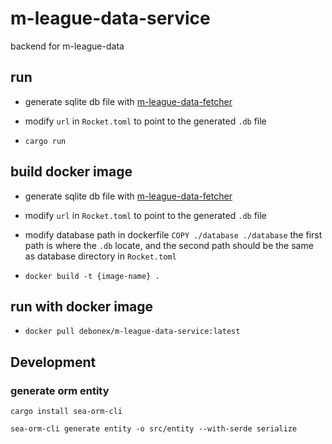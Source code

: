 # m-league-data-service

backend for m-league-data

## run

- generate sqlite db file with [m-league-data-fetcher](https://github.com/Debonex/m-league-data-fetcher)

- modify `url` in `Rocket.toml` to point to the generated `.db` file

- `cargo run`

## build docker image

- generate sqlite db file with [m-league-data-fetcher](https://github.com/Debonex/m-league-data-fetcher)

- modify `url` in `Rocket.toml` to point to the generated `.db` file

- modify database path in dockerfile `COPY ./database ./database` the first path is where the `.db` locate, and the second path should be the same as database directory in `Rocket.toml`

- `docker build -t {image-name} .`

## run with docker image

- `docker pull debonex/m-league-data-service:latest`


## Development

### generate orm entity

```
cargo install sea-orm-cli

sea-orm-cli generate entity -o src/entity --with-serde serialize
```
